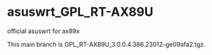 # asuswrt_GPL_RT-AX89U
official asuswrt for ax89x

This main branch is GPL_RT-AX89U_3.0.0.4.386.23012-ge09afa2.tgz.

